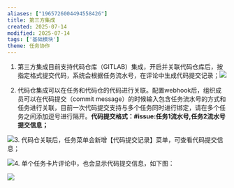 ```yaml
---
aliases: ["1965726004494558426"]
title: 第三方集成
created: 2025-07-14
modified: 2025-07-14
tags: ['基础模块']
theme: 任务协作
---
```


1. 第三方集成目前支持代码仓库（GITLAB）集成，开启并关联代码仓库后，按指定格式提交代码，系统会根据任务流水号，在评论中生成代码提交记录；![](ad6cd7c29ee385455a7f9358bdfebf15.jpg)

2. 代码仓集成可以在任务和代码仓的代码进行关联。配置webhook后，组织成员可以在代码提交（commit message）的时候输入包含任务流水号的方式和任务进行关联，目前一次代码提交支持与多个任务同时进行绑定，请在多个任务之间添加逗号进行隔开。**代码提交格式：#issue:任务1流水号,任务2流水号 提交信息；**

![](7c0950258bda0bbc59136f706df58cb3.jpg)3. 代码仓关联后，任务菜单会新增【代码提交记录】菜单，可查看代码提交信息；

![](274524a1a2a8a33b2590c0c7f35513f3.jpg)4. 单个任务卡片评论中，也会显示代码提交信息，如下图：

![](f02d6c50849386eeb09c30f3b52a5b15.jpg)